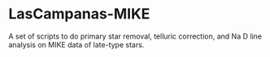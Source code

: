 LasCampanas-MIKE
================

A set of scripts to do primary star removal, telluric correction, and Na D line analysis on MIKE data of late-type stars.
